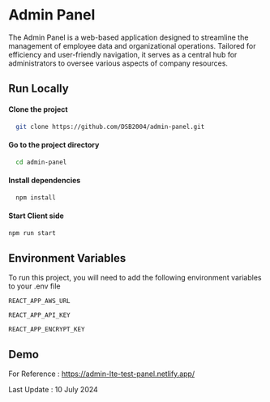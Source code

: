 
# Admin Panel

The Admin Panel is a web-based application designed to streamline the management of employee data and organizational operations. Tailored for efficiency and user-friendly navigation, it serves as a central hub for administrators to oversee various aspects of company resources.
## Run Locally


#### Clone the project

```bash
  git clone https://github.com/DSB2004/admin-panel.git
```

#### Go to the project directory

```bash
  cd admin-panel
```

#### Install dependencies

```bash
  npm install
```

#### Start Client side

```bash
npm run start 
```

## Environment Variables

To run this project, you will need to add the following environment variables to your .env file

`REACT_APP_AWS_URL`

`REACT_APP_API_KEY`

`REACT_APP_ENCRYPT_KEY`

## Demo

For Reference : https://admin-lte-test-panel.netlify.app/

Last Update :  10 July 2024
